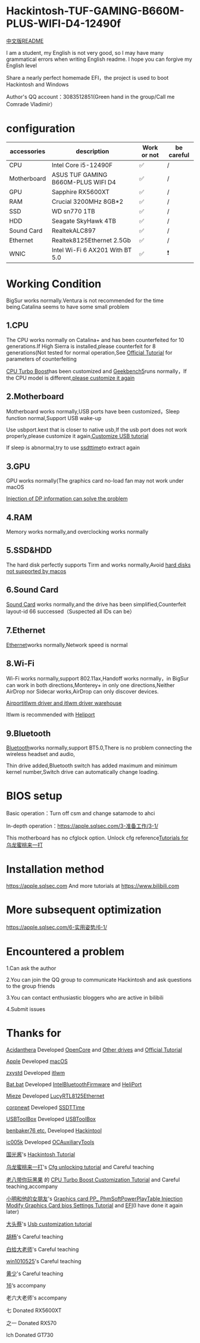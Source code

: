 # Hackintosh-TUF-GAMING-B660M-PLUS-WIFI-D4-12490f
[中文版README](https://github.com/dawalishi0821/Hackintosh-TUF-GAMING-B660M-PLUS-WIFI-D4-12490f/blob/main/README-zh-Hans.md)

I am a student, my English is not very good, so I may have many grammatical errors when writing English readme. I hope you can forgive my English level

Share a nearly perfect homemade EFI，the project is used to boot Hackintosh and Windows

Author's QQ account：3083512851(Green hand in the group/Call me Comrade Vladimir）

configuration
==
accessories |  description | Work or not | be careful
----|----|----|---
CPU | Intel Core i5-12490F |✅|/
Motherboard | ASUS TUF GAMING B660M-PLUS WIFI D4 |✅|/
GPU | Sapphire RX5600XT |✅|/
RAM |  Crucial 3200MHz 8GB*2 |✅|/
SSD | WD sn770 1TB |✅|/
HDD | Seagate SkyHawk 4TB  |✅|/
Sound Card | RealtekALC897 |✅|/
Ethernet | Realtek8125Ethernet 2.5Gb |✅|/
WNIC | Intel Wi-Fi 6 AX201 With BT 5.0 |✅|❗

Working Condition
=
BigSur works normally.Ventura is not recommended for the time being.Catalina  seems to have some small problem


1.CPU
---
The CPU works normally on Catalina+ and has been counterfeited for 10 generations.If High Sierra is installed,please counterfeit for 8 generations(Not tested for normal operation,See [Official Tutorial](https://dortania.github.io/OpenCore-Install-Guide/) for parameters of counterfeiting

[CPU Turbo Boost](https://github.com/acidanthera/CPUFriend)has been customized and [Geekbench5](https://www.geekbench.com)runs normally，If the CPU model is different,[please customize it again](https://www.bilibili.com/video/BV143411F7aJ/?share_source=copy_web&vd_source=89eb3ac3d3a5704fbe370f14fbc338ef)

2.Motherboard
---
Motherboard works normally,USB ports have been customized，Sleep function normal,Support USB wake-up

Use usbport.kext that is closer to native usb,If the usb port does not work properly,please customize it again,[Customize USB tutorial](https://www.bilibili.com/video/BV1m3411b7JP/?share_source=copy_web&vd_source=89eb3ac3d3a5704fbe370f14fbc338ef)

If sleep is abnormal,try to use [ssdttime](https://github.com/corpnewt/SSDTTime)to extract again

3.GPU
---
GPU works normally(The graphics card no-load fan may not work under macOS

[Injection of DP information can solve the problem](https://www.bilibili.com/video/BV1WT411A72F/?share_source=copy_web&vd_source=89eb3ac3d3a5704fbe370f14fbc338ef)

4.RAM
---
Memory works normally,and overclocking works normally

5.SSD&HDD
---
The hard disk perfectly supports Tirm and works normally,Avoid [hard disks not supported by macos](https://hpglw.com/cdc6109c.html)

6.Sound Card
---
[Sound Card](https://github.com/acidanthera/AppleALC) works normally,and the drive has been simplified,Counterfeit layout-id 66 successed（Suspected all IDs can be）

7.Ethernet
---
[Ethernet](https://www.insanelymac.com/forum/files/file/1004-lucyrtl8125ethernet/)works normally,Network speed is normal

8.Wi-Fi
----
Wi-Fi works normally,support 802.11ax,Handoff works normally，in BigSur can work in both directions,Monterey+ in only one directions,Neither AirDrop nor Sidecar works,AirDrop can only discover devices.

[Airportitlwm driver and itlwm driver warehouse](https://github.com/OpenIntelWireless/itlwm/releases)

Itlwm is recommended with [Heliport](https://github.com/OpenIntelWireless/HeliPort)

9.Bluetooth
---
[Bluetooth](https://github.com/OpenIntelWireless/IntelBluetoothFirmware)works normally,support BT5.0,There is no problem connecting the wireless headset and audio,

Thin drive added,Bluetooth switch has added maximum and minimum kernel number,Switch drive can automatically change loading.


BIOS setup
=
Basic operation：Turn off csm and change satamode to ahci

In-depth operation：https://apple.sqlsec.com/3-准备工作/3-1/

This motherboard has no cfglock option. Unlock cfg reference[Tutorials for 乌龙蜜桃来一打](https://www.bilibili.com/video/BV1LV4y1N7jF/?share_source=copy_web&vd_source=89eb3ac3d3a5704fbe370f14fbc338ef)

Installation method
=
https://apple.sqlsec.com
And more tutorials at https://www.bilibili.com

More subsequent optimization
=
https://apple.sqlsec.com/6-实用姿势/6-1/

Encountered a problem
=
1.Can ask the author 

2.You can join the QQ group to communicate  Hackintosh and ask questions to the group friends

3.You can contact enthusiastic bloggers who are active in bilibili

4.Submit issues

Thanks for
=
[Acidanthera](https://github.com/acidanthera) Developed [OpenCore](https://github.com/acidanthera/OpenCorePkg) and [Other drives](https://github.com/orgs/acidanthera/repositories) and [Official Tutorial](https://dortania.github.io/OpenCore-Install-Guide/)

[Apple](https://www.apple.com) Developed [macOS](https://www.apple.com/macos/)

[zxystd](https://github.com/zxystd) Developed [itlwm](https://github.com/OpenIntelWireless/itlwm)

[Bat.bat](https://github.com/williambj1) Developed [IntelBluetoothFirmware](https://github.com/OpenIntelWireless/IntelBluetoothFirmware) and [HeliPort](https://github.com/OpenIntelWireless/HeliPort)

[Mieze](https://www.insanelymac.com/forum/profile/983225-mieze/) Developed [LucyRTL8125Ethernet](https://www.insanelymac.com/forum/files/file/1004-lucyrtl8125ethernet/)

[corpnewt](https://github.com/corpnewt) Developed [SSDTTime](https://github.com/corpnewt/SSDTTime)

[USBToolBox](https://github.com/USBToolBox) Developed [USBToolBox](https://github.com/USBToolBox)

[benbaker76 etc.](https://github.com/benbaker76) Developed [Hackintool](https://github.com/benbaker76/Hackintool)

[ic005k](https://github.com/ic005k) Developed [OCAuxiliaryTools](https://github.com/ic005k/OCAuxiliaryTools)

[国光酱](https://space.bilibili.com/112842166?spm_id_from=333.337.0.0)'s [Hackintosh  Tutorial](https://apple.sqlsec.com)

[乌龙蜜桃来一打](https://space.bilibili.com/244390800?spm_id_from=333.337.0.0)'s  [Cfg unlocking tutorial](https://www.bilibili.com/video/BV1LV4y1N7jF/?spm_id_from=333.999.0.0&vd_source=1b694a12fb9af6d07f612a9c284e1867) and Careful teaching

[老八带你玩黑果](https://space.bilibili.com/504306154?spm_id_from=333.337.search-card.all.click) 的 [CPU Turbo Boost Customization Tutorial](https://www.bilibili.com/video/BV143411F7aJ/?spm_id_from=333.999.0.0&vd_source=1b694a12fb9af6d07f612a9c284e1867) and Careful teaching,accompany

[小明和他的女朋友](https://space.bilibili.com/591453294?spm_id_from=333.337.0.0)'s [Graphics card PP_ PhmSoftPowerPlayTable Injection Modify Graphics Card bios Settings Tutorial](https://www.bilibili.com/video/BV1WT411A72F/?spm_id_from=333.999.0.0&vd_source=1b694a12fb9af6d07f612a9c284e1867) and [EFI](https://github.com/Xmingbai/ASUS-TUF-GAMING-B660M-PLUS-Wi-Fi-D4-Hackintosh)(I have done it again later)

[大头蔡](https://space.bilibili.com/16323318)'s [Usb customization tutorial](https://www.bilibili.com/video/BV1m3411b7JP/?spm_id_from=333.337.search-card.all.click&vd_source=1b694a12fb9af6d07f612a9c284e1867)

[胡杨](https://space.bilibili.com/597075281?spm_id_from=333.337.0.0)'s Careful teaching

[白给大老师](https://space.bilibili.com/1314835603?spm_id_from=333.337.0.0)'s Careful teaching

[win1010525](https://github.com/win1010525)'s Careful teaching

[黄少](https://space.bilibili.com/621086526?spm_id_from=333.337.0.0)'s Careful teaching

[16](https://github.com/shilu0718)‘s accompany

老六大老师's accompany

七 Donated RX5600XT

之一 Donated RX570

lch Donated GT730
